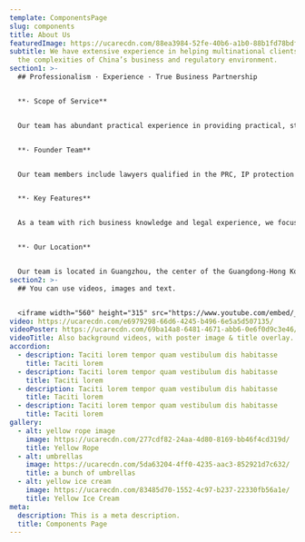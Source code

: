 ```yaml
---
template: ComponentsPage
slug: components
title: About Us
featuredImage: https://ucarecdn.com/88ea3984-52fe-40b6-a1b0-88b1fd78bdf3/
subtitle: We have extensive experience in helping multinational clients navigate
  the complexities of China’s business and regulatory environment.
section1: >-
  ## Professionalism · Experience · True Business Partnership


  **· Scope of Service**


  Our team has abundant practical experience in providing practical, strategic and cost-effective solutions to clients across China, especially in South China. The scope of our legal services covers international trade, corporate & investment (e.g. commercial contracts & outsourcing, foreign direct investment, general legal counsel services), mergers & acquisitions, labor & employment, intellectual property, compliance, and litigation & dispute resolution.  


  **· Founder Team**


  Our team members include lawyers qualified in the PRC, IP protection team (including patent agents) and international trade team with experience regarding cross-border e-commerce business, purchase sourcing service.  The team members have all graduated from the top universities, both domestically and overseas.


  **· Key Features**


  As a team with rich business knowledge and legal experience, we focus on a solution-centric mindset in order to achieve the business and legal needs of our clients. Our team assign appropriate members for our clients, which enables us to offer a one-stop legal service for all foreign clients. 


  **· Our Location** 


  Our team is located in Guangzhou, the center of the Guangdong-Hong Kong-Macao Greater Bay Area.  Our service covers Shenzhen, Foshan, Dongguan, Zhuhai, Zhongshan, Huizhou, Jiangmen, Zhaoqing, Hong Kong and Macau.  We have also established close relationships with many other preeminent local law firms.  If you require legal services in other parts of China, such as Shanghai or Beijing, we will be able to assist through such relationships all around China.
section2: >-
  ## You can use videos, images and text.


  <iframe width="560" height="315" src="https://www.youtube.com/embed/_m2CHvfVK5I" frameborder="0" allow="accelerometer; autoplay; clipboard-write; encrypted-media; gyroscope; picture-in-picture" allowfullscreen></iframe>
video: https://ucarecdn.com/e6979298-66d6-4245-b496-6e5a5d507135/
videoPoster: https://ucarecdn.com/69ba14a8-6481-4671-abb6-0e6f0d9c3e46/
videoTitle: Also background videos, with poster image & title overlay.
accordion:
  - description: Taciti lorem tempor quam vestibulum dis habitasse
    title: Taciti lorem
  - description: Taciti lorem tempor quam vestibulum dis habitasse
    title: Taciti lorem
  - description: Taciti lorem tempor quam vestibulum dis habitasse
    title: Taciti lorem
  - description: Taciti lorem tempor quam vestibulum dis habitasse
    title: Taciti lorem
gallery:
  - alt: yellow rope image
    image: https://ucarecdn.com/277cdf82-24aa-4d80-8169-bb46f4cd319d/
    title: Yellow Rope
  - alt: umbrellas
    image: https://ucarecdn.com/5da63204-4ff0-4235-aac3-852921d7c632/
    title: a bunch of umbrellas
  - alt: yellow ice cream
    image: https://ucarecdn.com/83485d70-1552-4c97-b237-22330fb56a1e/
    title: Yellow Ice Cream
meta:
  description: This is a meta description.
  title: Components Page
---
```

